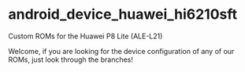 # android_device_huawei_hi6210sft
Custom ROMs for the Huawei P8 Lite (ALE-L21)

Welcome, if you are looking for the device configuration of any of our ROMs, just look through the branches!
